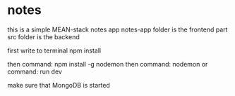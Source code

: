 # notes
this is a simple MEAN-stack notes app
notes-app folder is the frontend part
src folder is the backend

first write to terminal npm install

then command: npm install -g nodemon
then command: nodemon
or command: run dev

make sure that MongoDB is started
